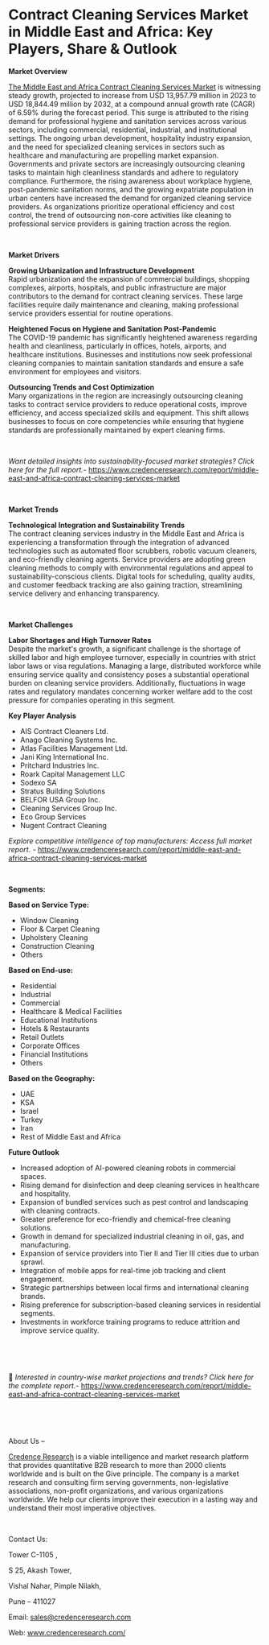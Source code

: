 # Contract Cleaning Services Market in Middle East and Africa: Key Players, Share & Outlook


<p><strong>Market Overview</strong></p>
<p><a href="https://www.credenceresearch.com/report/middle-east-and-africa-contract-cleaning-services-market">The Middle East and Africa Contract Cleaning Services Market</a> is witnessing steady growth, projected to increase from USD 13,957.79 million in 2023 to USD 18,844.49 million by 2032, at a compound annual growth rate (CAGR) of 6.59% during the forecast period. This surge is attributed to the rising demand for professional hygiene and sanitation services across various sectors, including commercial, residential, industrial, and institutional settings. The ongoing urban development, hospitality industry expansion, and the need for specialized cleaning services in sectors such as healthcare and manufacturing are propelling market expansion. Governments and private sectors are increasingly outsourcing cleaning tasks to maintain high cleanliness standards and adhere to regulatory compliance. Furthermore, the rising awareness about workplace hygiene, post-pandemic sanitation norms, and the growing expatriate population in urban centers have increased the demand for organized cleaning service providers. As organizations prioritize operational efficiency and cost control, the trend of outsourcing non-core activities like cleaning to professional service providers is gaining traction across the region.</p>
<p><strong>&nbsp;</strong></p>
<p><strong>Market Drivers</strong></p>
<p><strong>Growing Urbanization and Infrastructure Development</strong><br data-start="1319" data-end="1322" /> Rapid urbanization and the expansion of commercial buildings, shopping complexes, airports, hospitals, and public infrastructure are major contributors to the demand for contract cleaning services. These large facilities require daily maintenance and cleaning, making professional service providers essential for routine operations.</p>
<p data-start="1656" data-end="2045"><strong data-start="1656" data-end="1716">Heightened Focus on Hygiene and Sanitation Post-Pandemic</strong><br data-start="1716" data-end="1719" /> The COVID-19 pandemic has significantly heightened awareness regarding health and cleanliness, particularly in offices, hotels, airports, and healthcare institutions. Businesses and institutions now seek professional cleaning companies to maintain sanitation standards and ensure a safe environment for employees and visitors.</p>
<p data-start="2047" data-end="2447"><strong data-start="2047" data-end="2091">Outsourcing Trends and Cost Optimization</strong><br data-start="2091" data-end="2094" /> Many organizations in the region are increasingly outsourcing cleaning tasks to contract service providers to reduce operational costs, improve efficiency, and access specialized skills and equipment. This shift allows businesses to focus on core competencies while ensuring that hygiene standards are professionally maintained by expert cleaning firms.</p>
<p><strong>&nbsp;</strong></p>
<p><em>Want detailed insights into sustainability-focused market strategies? Click here for the full report.- </em><a href="https://www.credenceresearch.com/report/middle-east-and-africa-contract-cleaning-services-market">https://www.credenceresearch.com/report/middle-east-and-africa-contract-cleaning-services-market</a></p>
<p>&nbsp;</p>
<p><strong>Market Trends</strong></p>
<p><strong>Technological Integration and Sustainability Trends</strong><br /> The contract cleaning services industry in the Middle East and Africa is experiencing a transformation through the integration of advanced technologies such as automated floor scrubbers, robotic vacuum cleaners, and eco-friendly cleaning agents. Service providers are adopting green cleaning methods to comply with environmental regulations and appeal to sustainability-conscious clients. Digital tools for scheduling, quality audits, and customer feedback tracking are also gaining traction, streamlining service delivery and enhancing transparency.</p>
<p><strong>&nbsp;</strong></p>
<p><strong>Market Challenges</strong></p>
<p><strong>Labor Shortages and High Turnover Rates</strong><br /> Despite the market's growth, a significant challenge is the shortage of skilled labor and high employee turnover, especially in countries with strict labor laws or visa regulations. Managing a large, distributed workforce while ensuring service quality and consistency poses a substantial operational burden on cleaning service providers. Additionally, fluctuations in wage rates and regulatory mandates concerning worker welfare add to the cost pressure for companies operating in this segment.</p>
<p><strong>Key Player Analysis</strong></p>
<ul>
<li>AIS Contract Cleaners Ltd.</li>
<li>Anago Cleaning Systems Inc.</li>
<li>Atlas Facilities Management Ltd.</li>
<li>Jani King International Inc.</li>
<li>Pritchard Industries Inc.</li>
<li>Roark Capital Management LLC</li>
<li>Sodexo SA</li>
<li>Stratus Building Solutions</li>
<li>BELFOR USA Group Inc.</li>
<li>Cleaning Services Group Inc.</li>
<li>Eco Group Services</li>
<li>Nugent Contract Cleaning</li>
</ul>
<p><em>Explore competitive intelligence of top manufacturers: Access full market report. - </em><a href="https://www.credenceresearch.com/report/middle-east-and-africa-contract-cleaning-services-market">https://www.credenceresearch.com/report/middle-east-and-africa-contract-cleaning-services-market</a></p>
<p>&nbsp;</p>
<p><strong>Segments:</strong></p>
<p><strong>Based on&nbsp;Service Type:</strong></p>
<ul>
<li>Window Cleaning</li>
<li>Floor &amp; Carpet Cleaning</li>
<li>Upholstery Cleaning</li>
<li>Construction Cleaning</li>
<li>Others</li>
</ul>
<p><strong>Based on End-use:</strong></p>
<ul>
<li>Residential</li>
<li>Industrial</li>
<li>Commercial</li>
<li>Healthcare &amp; Medical Facilities</li>
<li>Educational Institutions</li>
<li>Hotels &amp; Restaurants</li>
<li>Retail Outlets</li>
<li>Corporate Offices</li>
<li>Financial Institutions</li>
<li>Others</li>
</ul>
<p><strong>Based on the Geography:</strong></p>
<ul>
<li>UAE</li>
<li>KSA</li>
<li>Israel</li>
<li>Turkey</li>
<li>Iran</li>
<li>Rest of Middle East and Africa</li>
</ul>
<p><strong>Future Outlook </strong></p>
<ul>
<li>Increased adoption of AI-powered cleaning robots in commercial spaces.</li>
<li data-start="3756" data-end="3844">Rising demand for disinfection and deep cleaning services in healthcare and hospitality.</li>
<li data-start="3847" data-end="3938">Expansion of bundled services such as pest control and landscaping with cleaning contracts.</li>
<li data-start="3941" data-end="4014">Greater preference for eco-friendly and chemical-free cleaning solutions.</li>
<li data-start="4017" data-end="4101">Growth in demand for specialized industrial cleaning in oil, gas, and manufacturing.</li>
<li data-start="4104" data-end="4188">Expansion of service providers into Tier II and Tier III cities due to urban sprawl.</li>
<li data-start="4191" data-end="4267">Integration of mobile apps for real-time job tracking and client engagement.</li>
<li data-start="4270" data-end="4347">Strategic partnerships between local firms and international cleaning brands.</li>
<li data-start="4350" data-end="4433">Rising preference for subscription-based cleaning services in residential segments.</li>
<li data-start="4436" data-end="4527">Investments in workforce training programs to reduce attrition and improve service quality.</li>
</ul>
<p><strong>&nbsp;</strong></p>
<p>&nbsp;</p>
<p>📌 <em>Interested in country-wise market projections and trends? Click here for the complete report.- </em><a href="https://www.credenceresearch.com/report/middle-east-and-africa-contract-cleaning-services-market">https://www.credenceresearch.com/report/middle-east-and-africa-contract-cleaning-services-market</a></p>
<p>&nbsp;</p>
<p>&nbsp;</p>
<p>About Us &ndash;</p>
<p><a href="https://www.credenceresearch.com/">Credence Research</a> is a viable intelligence and market research platform that provides quantitative B2B research to more than 2000 clients worldwide and is built on the Give principle. The company is a market research and consulting firm serving governments, non-legislative associations, non-profit organizations, and various organizations worldwide. We help our clients improve their execution in a lasting way and understand their most imperative objectives.</p>
<p>&nbsp;</p>
<p>Contact Us:</p>
<p>Tower C-1105 ,</p>
<p>S 25, Akash Tower,</p>
<p>Vishal Nahar, Pimple Nilakh,</p>
<p>Pune &ndash; 411027</p>
<p>Email: <a href="mailto:sales@credenceresearch.com">sales@credenceresearch.com</a></p>
<p>Web: <a href="http://www.credenceresearch.com/">www.credenceresearch.com/</a></p>
